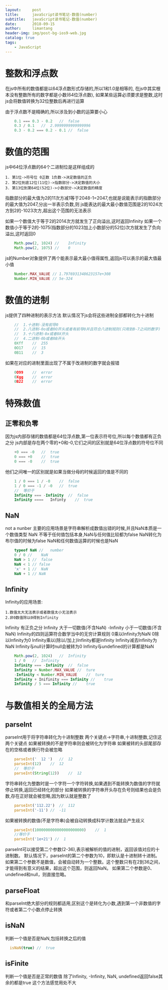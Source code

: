```yaml
---
layout:     post
title:      javaScript读书笔记-数值(number)
subtitle:   javaScript读书笔记-数值(number)
date:       2018-09-15
author:     limantang
header-img: img/post-bg-ios9-web.jpg
catalog: true
tags:
    - JavaScript
---
```


# 整数和浮点数
在js中所有的数值都是以64浮点数形式存储的,所以1和1.0是相等的, 在js中其实根本没有整数所有的数字都是小数(64位浮点数),
如果某些运算必须要求是整数,这时js会将数值转换为32位整数后再进行运算


由于浮点数不是精确的,所以涉及到小数的运算要小心
```js
    0.1 === 0.3 - 0.2   //  false
    0.3 / 0.1   //  2.9999999999999996
    0.3 - 0.2 === 0.2 - 0.1 //  false
```

# 数值的范围
js中64位浮点数的64个二进制位是这样组成的

    1. 第1位->符号位 0正数 1负数->决定数值的正负
    2. 第2位到底12位(11位)->指数部分->决定数值的大小
    3. 第13位到第64位(52位)->小数部分->决定数值的精度

指数部分的最大值为2的11次方减1等于2048-1=2047,也就是说能表示的指数部分的最大值为2047,分出一半表示负数,则
js能表达的最大最小数值范围是2的1024次方到2的-1023次方,超出这个范围的无法表示

如果一个数值大于等于2的2014次方就发生了正向溢出,这时返回Infinity
如果一个数值小于等于2的-1075(指数部分的1023加上小数部分的52位)次方就发生了负向溢出,这时返回0

```js
    Math.pow(2, 1024) //    Infinity
    Math.pow(2, 1075) //    0
```
js的Number对象提供了两个能表示最大最小值得属性,返回js可以表示的最大值最小值

```js
    Number.MAX_VALUE // 1.7976931348623157e+308
    Number.MIN_VALUE // 5e-324
```
# 数值的进制
 js提供了四种进制的表示方法
 默认情况下js会将这些进制全部都转化为十进制
 
```js
    //  1.十进制-没有前导0
    //  2.八进制-0o或者0O开头或者有前导0并且符合八进制规则(只用到0-7之间的数字)
    //  3.十六进制-0x或者0X开头
    //  4.二进制-0b或者0B开头
    0Xff    //  255
    0O17    //  15
    0B11    //  3
```
如果在对应的进制里面出现了不属于改进制的数字就会报错

```js
    0O99    //  error
    0Xgg    //  error
    0B22    //  error
```
# 特殊数值
## 正零和负零
因为js内部存储的数值都是64位浮点数,第一位表示符号位,所以每个数值都有正负之分
 js内部是存在两个零的+0和-0,它们之间的区别就是64位浮点数的符号位不同
 
```js
    +0 === -0   //  true
    0 === +0    //  true
    0 === -0    //  true
```
他们之间唯一的区别就是如果当做分母的时候返回的值是不同的

```js
    1 / 0 === 1 / -0    //  false
    1 / 0 === -1 / -0   //  true
    //  等价于
    Infinity === -Infinity  //  false
    Infinity ====   Infinty    //  true
```

## NaN

not a nunber
主要的应用场景是字符串解析成数值出错的时候,并且NaN本质是一个数值类型
NaN 不等于任何值包括本身,NaN与任何值比较都为false
NaN转化为布尔值的时候为false
NaN和任何数值运算的时候也是NaN

```js
    typeof NaN //   number
    0 / 0 //    NaN
    NaN > 1 //  false
    NaN < 1 // false
    'x' + 1 //  NaN
    NaN + 1 // NaN
```

## Infinity
Infinity的应用场景:

    1.数值太大无法表示或者数值太小无法表示
    2.非0数值除以0得到Infinity
    
Infinity 有正负之分
Infinity 大于一切数值(不含NaN)
-Infinity 小于一切数值(不含NaN)
Infinity的四则运算符合数学当中的无穷计算规则
0乘以Infinity为NaN
0除以Infinity为0
Infinity乘以(除以/加上)Infinity都是Infinity
Infinity减去Infinity为NaN
Infinity与null计算时null会被转为0
Infinity与undefined的计算都是NaN

```js
    Math.pow(2, 1024)   //  Infinity
    1 / 0   //  Infinity
    Infinity === -Infinity  //  false
    Infinity > Number.MAX_VALUE //  ture
    -Infinity < Number.MIN_VALUE    //  ture
    Infinity + Inifinity === Infinity //    true
    Infinity / 5 === Infinity //    true

```

# 与数值相关的全局方法

## parseInt

parseInt用于将字符串转化为十进制整数
两个关键点->字符串,十进制整数,记住这两个关键点
如果被转换的不是字符串则会被转化为字符串
如果被转的头部尾部存在的空格或者换行符会被忽略

```js
    parseInt('  12 ')   //  12
    parseInt(12)    //  12
    //  等价于
    parseInt(String(12))    //  12
```


字符串转化为整数时是一个字符一个字符转换,如果遇到不能转换为数值的字符就停止转换,返回已经转化的部分
如果被转换的字符串开头存在负号则结果也会是负数,存在正好就会被忽略,因为默认就是整数了

```js
    parseInt('112.22')  //  112
    parseInt('-11') //  -11
```

如果被转换的数值(不是字符串)会被自动转换成科学计数法就会产生歧义

```js
    parseInt(1000000000000000000000)    //  1
    //等价于
    parseInt('1e+21') //  1
```

parseInt可以接受第二个参数(2-36),表示被解析的值的进制，返回该值对应的十进制数。
默认情况下，parseInt的第二个参数为10，即默认是十进制转十进制。
如果第二个参数不是数值，会被自动转为一个整数。这个整数只有在2到36之间，才能得到有意义的结果，超出这个范围，则返回NaN。
如果第二个参数是0、undefined和null，则直接忽略。

## parseFloat
和parseInt绝大部分的规则都适用,区别这个是转化为小数,遇到第一个非数值的字符或者第二个小数点停止转换

## isNaN
判断一个值是否是NaN,包括转换之后的值

```js
  isNaN(true) //  true
```

## isFinite
判断一个值是否是正常的数值
除了Infinity, -Infinity, NaN, undefined返回false其余的都是true
这个方法感觉用处不大

